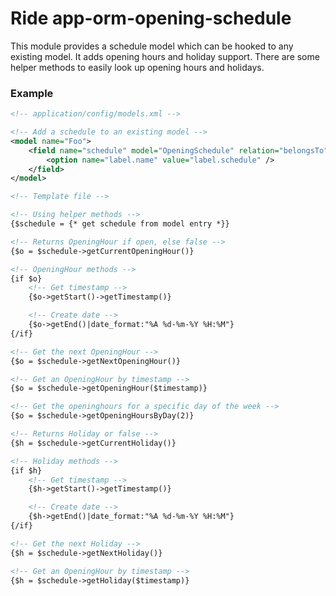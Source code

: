 # Ride app-orm-opening-schedule

This module provides a schedule model which can be hooked to any existing model. It adds opening hours and holiday support. There are some helper methods to easily look up opening hours and holidays.

### Example

```xml
<!-- application/config/models.xml -->

<!-- Add a schedule to an existing model -->
<model name="Foo">
    <field name="schedule" model="OpeningSchedule" relation="belongsTo">
        <option name="label.name" value="label.schedule" />
    </field>
</model>
```

```html
<!-- Template file -->

<!-- Using helper methods -->
{$schedule = {* get schedule from model entry *}}

<!-- Returns OpeningHour if open, else false -->
{$o = $schedule->getCurrentOpeningHour()}

<!-- OpeningHour methods -->
{if $o}
    <!-- Get timestamp -->
    {$o->getStart()->getTimestamp()}

    <!-- Create date -->
    {$o->getEnd()|date_format:"%A %d-%m-%Y %H:%M"}
{/if}

<!-- Get the next OpeningHour -->
{$o = $schedule->getNextOpeningHour()}

<!-- Get an OpeningHour by timestamp -->
{$o = $schedule->getOpeningHour($timestamp)}

<!-- Get the openinghours for a specific day of the week -->
{$o = $schedule->getOpeningHoursByDay(2)}

<!-- Returns Holiday or false -->
{$h = $schedule->getCurrentHoliday()}

<!-- Holiday methods -->
{if $h}
    <!-- Get timestamp -->
    {$h->getStart()->getTimestamp()}

    <!-- Create date -->
    {$h->getEnd()|date_format:"%A %d-%m-%Y %H:%M"}
{/if}

<!-- Get the next Holiday -->
{$h = $schedule->getNextHoliday()}

<!-- Get an OpeningHour by timestamp -->
{$h = $schedule->getHoliday($timestamp)}
```
